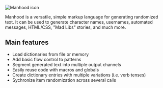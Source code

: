 ![Manhood icon](http://i.imgur.com/IRAGry1.png)

Manhood is a versatile, simple markup language for generating randomized text.
It can be used to generate character names, usernames, automated messages, HTML/CSS, "Mad Libs" stories, and much more.

Main features
-----

* Load dictionaries from file or memory
* Add basic flow control to patterns
* Segment generated text into multiple output channels
* Easily reuse code with macros and globals
* Create dictionary entries with multiple variations (i.e. verb tenses)
* Sychronize item randomization across several calls


